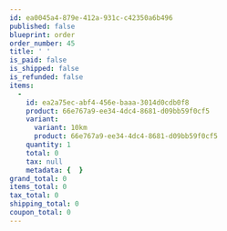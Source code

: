 ```yaml
---
id: ea0045a4-879e-412a-931c-c42350a6b496
published: false
blueprint: order
order_number: 45
title: ' '
is_paid: false
is_shipped: false
is_refunded: false
items:
  -
    id: ea2a75ec-abf4-456e-baaa-3014d0cdb0f8
    product: 66e767a9-ee34-4dc4-8681-d09bb59f0cf5
    variant:
      variant: 10km
      product: 66e767a9-ee34-4dc4-8681-d09bb59f0cf5
    quantity: 1
    total: 0
    tax: null
    metadata: {  }
grand_total: 0
items_total: 0
tax_total: 0
shipping_total: 0
coupon_total: 0
---
```

